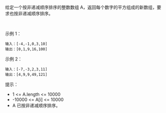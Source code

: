 给定一个按非递减顺序排序的整数数组 A，返回每个数字的平方组成的新数组，要求也按非递减顺序排序。

 

示例 1：
```
输入：[-4,-1,0,3,10]
输出：[0,1,9,16,100]
```
示例 2：
```
输入：[-7,-3,2,3,11]
输出：[4,9,9,49,121] 
```

提示：

- 1 <= A.length <= 10000
- -10000 <= A[i] <= 10000
- A 已按非递减顺序排序。